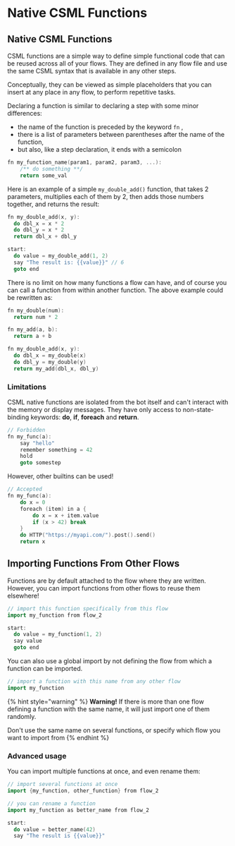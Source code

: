 # Native CSML Functions

## Native CSML Functions

CSML functions are a simple way to define simple functional code that can be reused across all of your flows. They are defined in any flow file and use the same CSML syntax that is available in any other steps.

Conceptually, they can be viewed as simple placeholders that you can insert at any place in any flow, to perform repetitive tasks.

Declaring a function is similar to declaring a step with some minor differences:

* the name of the function is preceded by the keyword `fn` ,
* there is a list of parameters between parentheses after the name of the function,
* but also, like a step declaration, it ends with a semicolon 

```cpp
fn my_function_name(param1, param2, param3, ...):
    /** do something **/
    return some_val
```

Here is an example of a simple `my_double_add()` function, that takes 2 parameters, multiplies each of them by 2, then adds those numbers together, and returns the result:

```cpp
fn my_double_add(x, y):
  do dbl_x = x * 2
  do dbl_y = x * 2
  return dbl_x + dbl_y

start:
  do value = my_double_add(1, 2)
  say "The result is: {{value}}" // 6
  goto end
```

There is no limit on how many functions a flow can have, and of course you can call a function from within another function. The above example could be rewritten as:

```cpp
fn my_double(num):
  return num * 2

fn my_add(a, b):
  return a + b

fn my_double_add(x, y):
  do dbl_x = my_double(x)
  do dbl_y = my_double(y)
  return my_add(dbl_x, dbl_y)
```

### Limitations

CSML native functions are isolated from the bot itself and can't interact with the memory or display messages. They have only access to non-state-binding keywords: **do**, **if**, **foreach** and **return**.

```cpp
// Forbidden
fn my_func(a):
    say "hello"
    remember something = 42
    hold
    goto somestep
```

However, other builtins can be used!

```cpp
// Accepted
fn my_func(a):
    do x = 0
    foreach (item) in a {
        do x = x + item.value
        if (x > 42) break
    }
    do HTTP("https://myapi.com/").post().send()
    return x
```

## Importing Functions From Other Flows

Functions are by default attached to the flow where they are written. However, you can import functions from other flows to reuse them elsewhere!

```cpp
// import this function specifically from this flow
import my_function from flow_2

start:
  do value = my_function(1, 2)
  say value
  goto end
```

You can also use a global import by not defining the flow from which a function can be imported.

```cpp
// import a function with this name from any other flow
import my_function
```

{% hint style="warning" %}
**Warning!** If there is more than one flow defining a function with the same name, it will just import one of them randomly.

Don't use the same name on several functions, or specify which flow you want to import from
{% endhint %}

### Advanced usage

You can import multiple functions at once, and even rename them:

```cpp
// import several functions at once
import {my_function, other_function} from flow_2

// you can rename a function
import my_function as better_name from flow_2

start:
  do value = better_name(42)
  say "The result is {{value}}"
```



